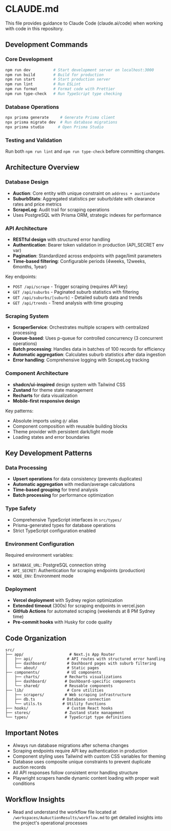 # CLAUDE.md

This file provides guidance to Claude Code (claude.ai/code) when working with code in this repository.

## Development Commands

### Core Development
```bash
npm run dev          # Start development server on localhost:3000
npm run build        # Build for production
npm run start        # Start production server
npm run lint         # Run ESLint
npm run format       # Format code with Prettier
npm run type-check   # Run TypeScript type checking
```

### Database Operations
```bash
npx prisma generate     # Generate Prisma client
npx prisma migrate dev  # Run database migrations
npx prisma studio      # Open Prisma Studio
```

### Testing and Validation
Run both `npm run lint` and `npm run type-check` before committing changes.

## Architecture Overview

### Database Design
- **Auction**: Core entity with unique constraint on `address + auctionDate`
- **SuburbStats**: Aggregated statistics per suburb/date with clearance rates and price metrics
- **ScrapeLog**: Audit trail for scraping operations
- Uses PostgreSQL with Prisma ORM, strategic indexes for performance

### API Architecture
- **RESTful design** with structured error handling
- **Authentication**: Bearer token validation in production (API_SECRET env var)
- **Pagination**: Standardized across endpoints with page/limit parameters
- **Time-based filtering**: Configurable periods (4weeks, 12weeks, 6months, 1year)

Key endpoints:
- `POST /api/scrape` - Trigger scraping (requires API key)
- `GET /api/suburbs` - Paginated suburb statistics with filtering
- `GET /api/suburbs/[suburb]` - Detailed suburb data and trends
- `GET /api/trends` - Trend analysis with time grouping

### Scraping System
- **ScraperService**: Orchestrates multiple scrapers with centralized processing
- **Queue-based**: Uses p-queue for controlled concurrency (3 concurrent operations)
- **Batch processing**: Handles data in batches of 100 records for efficiency
- **Automatic aggregation**: Calculates suburb statistics after data ingestion
- **Error handling**: Comprehensive logging with ScrapeLog tracking

### Component Architecture
- **shadcn/ui-inspired** design system with Tailwind CSS
- **Zustand** for theme state management
- **Recharts** for data visualization
- **Mobile-first responsive design**

Key patterns:
- Absolute imports using `@/` alias
- Component composition with reusable building blocks
- Theme provider with persistent dark/light mode
- Loading states and error boundaries

## Key Development Patterns

### Data Processing
- **Upsert operations** for data consistency (prevents duplicates)
- **Automatic aggregation** with median/average calculations
- **Time-based grouping** for trend analysis
- **Batch processing** for performance optimization

### Type Safety
- Comprehensive TypeScript interfaces in `src/types/`
- Prisma-generated types for database operations
- Strict TypeScript configuration enabled

### Environment Configuration
Required environment variables:
- `DATABASE_URL`: PostgreSQL connection string
- `API_SECRET`: Authentication for scraping endpoints (production)
- `NODE_ENV`: Environment mode

### Deployment
- **Vercel deployment** with Sydney region optimization
- **Extended timeout** (300s) for scraping endpoints in vercel.json
- **GitHub Actions** for automated scraping (weekends at 8 PM Sydney time)
- **Pre-commit hooks** with Husky for code quality

## Code Organization

```
src/
├── app/                    # Next.js App Router
│   ├── api/               # API routes with structured error handling
│   ├── dashboard/         # Dashboard pages with suburb filtering
│   └── about/             # Static pages
├── components/            # UI components
│   ├── charts/           # Recharts visualizations
│   ├── dashboard/        # Dashboard-specific components
│   └── shared/           # Reusable components
├── lib/                   # Core utilities
│   ├── scrapers/         # Web scraping infrastructure
│   ├── db.ts            # Database connection
│   └── utils.ts         # Utility functions
├── hooks/                 # Custom React hooks
├── stores/               # Zustand state management
└── types/                # TypeScript type definitions
```

## Important Notes

- Always run database migrations after schema changes
- Scraping endpoints require API key authentication in production
- Component styling uses Tailwind with custom CSS variables for theming
- Database uses composite unique constraints to prevent duplicate auction records
- All API responses follow consistent error handling structure
- Playwright scrapers handle dynamic content loading with proper wait conditions

## Workflow Insights
- Read and understand the workflow file located at `/workspaces/AuAuctionResults/workflow.md` to get detailed insights into the project's operational processes